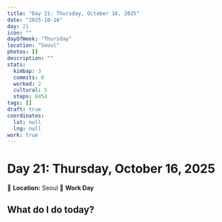 ```yaml
---
title: "Day 21: Thursday, October 16, 2025"
date: "2025-10-16"
day: 21
icon: ""
dayOfWeek: "Thursday"
location: "Seoul"
photos: []
description: ""
stats:
  kimbap: 3
  commits: 0
  worked: 2
  cultural: 5
  steps: 8454
tags: []
draft: true
coordinates:
  lat: null
  lng: null
work: true
---
```

# Day 21: Thursday, October 16, 2025

📍 **Location:** Seoul
💼 **Work Day**

## What do I do today?


